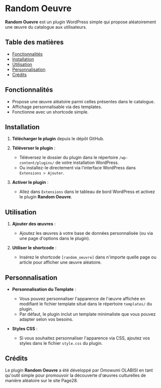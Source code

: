 # Random Oeuvre

**Random Ouevre** est un plugin WordPress simple qui propose aléatoirement une œuvre du catalogue aux utilisateurs. 

## Table des matières

- [Fonctionnalités](#fonctionnalités)
- [Installation](#installation)
- [Utilisation](#utilisation)
- [Personnalisation](#personnalisation)
- [Crédits](#crédits)

## Fonctionnalités

- Propose une œuvre aléatoire parmi celles présentes dans le catalogue.
- Affichage personnalisable via des templates.
- Fonctionne avec un shortcode simple.

## Installation

1. **Télécharger le plugin** depuis le dépôt GitHub.

2. **Téléverser le plugin** :
   - Téléversez le dossier du plugin dans le répertoire `/wp-content/plugins/` de votre installation WordPress.
   - Ou installez-le directement via l'interface WordPress dans `Extensions > Ajouter`.

3. **Activer le plugin** :
   - Allez dans `Extensions` dans le tableau de bord WordPress et activez le plugin **Random Oeuvre**.

## Utilisation

1. **Ajouter des œuvres** :
   - Ajoutez les œuvres à votre base de données personnalisée (ou via une page d'options dans le plugin).

2. **Utiliser le shortcode** :
   - Insérez le shortcode `[random_oeuvre]` dans n'importe quelle page ou article pour afficher une œuvre aléatoire.

## Personnalisation

- **Personnalisation du Template** :
  - Vous pouvez personnaliser l'apparence de l'œuvre affichée en modifiant le fichier template situé dans le répertoire `templates/` du plugin.
  - Par défaut, le plugin inclut un template minimaliste que vous pouvez adapter selon vos besoins.

- **Styles CSS** :
  - Si vous souhaitez personnaliser l'apparence via CSS, ajoutez vos styles dans le fichier `style.css` du plugin.

## Crédits

Le plugin **Random Oeuvre** a été développé par Omowumi OLABISI en tant qu'outil simple pour promouvoir la découverte d'œuvres culturelles de manière aléatoire sur le site Page28.
